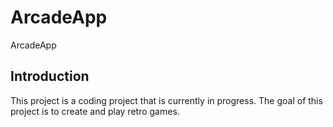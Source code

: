 # ArcadeApp

ArcadeApp

## Introduction
This project is a coding project that is currently in progress. The goal of this project is to create and play retro games.
